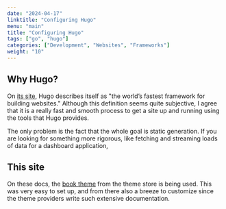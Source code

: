 ```yaml
---
date: "2024-04-17"
linktitle: "Configuring Hugo"
menu: "main"
title: "Configuring Hugo"
tags: ["go", "hugo"]
categories: ["Development", "Websites", "Frameworks"]
weight: "10"
---
```


## Why Hugo?

On [its site](https://gohugo.io), Hugo describes itself as "the world’s fastest framework for building websites." Although this definition seems quite subjective, I agree that it is a really fast and smooth process to get a site up and running using the tools that Hugo provides.

The only problem is the fact that the whole goal is static generation. If you are looking for something more rigorous, like fetching and streaming loads of data for a dashboard application,

## This site

On these docs, the [book theme](https://themes.gohugo.io/themes/hugo-book/) from the theme store is being used. This was very easy to set up, and from there also a breeze to customize since the theme providers write such extensive documentation.
